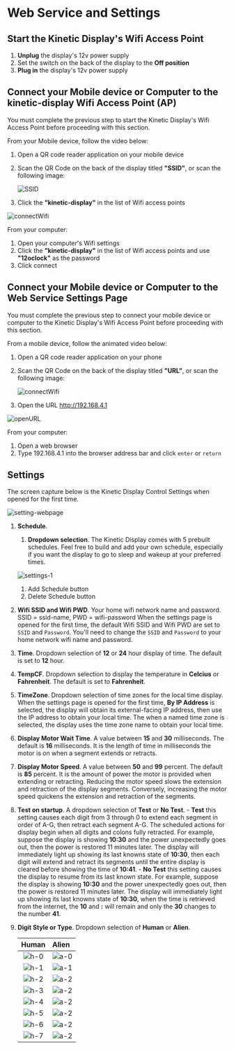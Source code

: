 # Web Service and Settings

## Start the Kinetic Display's Wifi Access Point

1. **Unplug** the display's 12v power supply
1. Set the switch on the back of the display to the **Off position**
1. **Plug in** the display's 12v power supply

## Connect your Mobile device or Computer to the **kinetic-display** Wifi Access Point (AP)

You must complete the previous step to start the Kinetic Display's Wifi Access Point before proceeding with this section.

From your Mobile device, follow the video below:

1. Open a QR code reader application on your mobile device
2. Scan the QR Code on the back of the display titled **"SSID"**, or scan the following image:

    ![SSID](../img/QRcodes/kinetic-display-ssid.webp)

3. Click the **"kinetic-display"** in the list of Wifi access points

![connectWifi](../img/user-guide-wifi/connectWifi.webp)

From your computer:

1. Open your computer's Wifi settings
2. Click the **"kinetic-display"** in the list of Wifi access points and use **"12oclock"** as the password
3. Click connect

## Connect your Mobile device or Computer to the Web Service Settings Page

You must complete the previous step to connect your mobile device or computer to the Kinetic Display's Wifi Access Point before proceeding with this section.

From a mobile device, follow the animated video below:

1. Open a QR code reader application on your phone
1. Scan the QR Code on the back of the display titled **"URL"**, or scan the following image:

    ![connectWifi](../img/QRcodes/kinetic-display-url.webp)

1. Open the URL http://192.168.4.1

![openURL](../img/user-guide-wifi/getURL.webp)

From your computer:

1. Open a web browser
2. Type 192.168.4.1 into the browser address bar and click `enter` or `return`

## Settings

The screen capture below is the Kinetic Display Control Settings when opened for the first time.

![setting-webpage](../img/user-guide-settings/settings-overview.webp)

1. **Schedule**.
    1. **Dropdown selection**. The Kinetic Display comes with 5 prebuilt schedules. Feel free to build and add your own schedule, especially if you want the display to go to sleep and wakeup at your preferred times.

    ![settings-1](../img/user-guide-settings/settings-1.webp)

    1. Add Schedule button
    1. Delete Schedule button

2. **Wifi SSID and Wifi PWD**.
    Your home wifi network name and password. SSID = ssid-name, PWD = wifi-password When the settings page is opened for the first time, the default Wifi SSID and Wifi PWD are set to ```SSID``` and ```Password```. You'll need to change the ```SSID``` and ```Password``` to your home network wifi name and password.
3. **Time**.
    Dropdown selection of **12** or **24** hour display of time. The default is set to **12** hour.
4. **TempCF**.
    Dropdown selection to display the temperature in **Celcius** or **Fahrenheit**. The default is set to **Fahrenheit**.
5. **TimeZone**.
    Dropdown selection of time zones for the local time display. When the settings page is opened for the first time, **By IP Address** is selected, the display will obtain its external-facing IP address, then use the IP address to obtain your local time. The when a named time zone is selected, the display uses the time zone name to obtain your local time.
6. **Display Motor Wait Time**.
    A value between **15** and **30** milliseconds.  The default is **16** milliseconds. It is the length of time in milliseconds the motor is on when a segment extends or retracts.
7. **Display Motor Speed**.
    A value between **50** and **99** percent. The default is **85** percent. It is the amount of power the motor is provided when extending or retracting. Reducing the motor speed slows the extension and retraction of the display segments. Conversely, increasing the motor speed quickens the extension and retraction of the segments.
8. **Test on startup**.
    A dropdown selection of **Test** or **No Test**.
       - **Test** this setting causes each digit from 3 through 0 to extend each segment in order of A-G, then retract each segment A-G. The scheduled actions for display begin when all digits and colons fully retracted. For example, suppose the display is showing **10:30** and the power unexpectedly goes out, then the power is restored 11 minutes later. The display will immediately light up showing its last knowns state of **10:30**, then each digit will extend and retract its segments until the entire display is cleared before showing the time of **10:41**.
       - **No Test** this setting causes the display to resume from its last known state.  For example, suppose the display is showing **10:30** and the power unexpectedly goes out, then the power is restored 11 minutes later. The display will immediately light up showing its last knowns state of **10:30**, when the time is retrieved from the internet, the **10** and **:** will remain and only the **30** changes to the number **41**.
9.  **Digit Style or Type**.
    Dropdown selection of **Human** or **Alien**.

    | Human | Alien |
    | :---: | :--- |
    | ![h-0](../img/digits/digit-0.webp) | ![a-0](../img/digits/digit-alien-0.webp) |
    | ![h-1](../img/digits/digit-1.webp) | ![a-1](../img/digits/digit-alien-1.webp) |
    | ![h-2](../img/digits/digit-2.webp) | ![a-2](../img/digits/digit-alien-2.webp) |
    | ![h-3](../img/digits/digit-3.webp) | ![a-2](../img/digits/digit-alien-3.webp) |
    | ![h-4](../img/digits/digit-4.webp) | ![a-2](../img/digits/digit-alien-4.webp) |
    | ![h-5](../img/digits/digit-5.webp) | ![a-2](../img/digits/digit-alien-5.webp) |
    | ![h-6](../img/digits/digit-6.webp) | ![a-2](../img/digits/digit-alien-6.webp) |
    | ![h-7](../img/digits/digit-7.webp) | ![a-2](../img/digits/digit-alien-7.webp) |